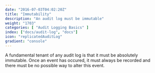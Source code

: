 ```yaml
---
date: "2016-07-03T04:02:20Z"
title: "Immutability"
description: "An audit log must be immutable"
weight: "1703"
categories: [ "Audit Logging Basics" ]
index: ["docs/audit-log", "docs"]
icon: "replicatedAuditLog"
gradient: "console"
---
```


A fundamental tenant of any audit log is that it must be absolutely immutable. Once an event has occured, it must always be recorded and there must be no possible way to alter this event.
